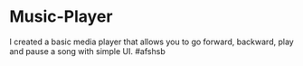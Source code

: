 # Music-Player
I created a basic media player that allows you to go forward, backward, play and pause a song with simple UI.
#afshsb 
